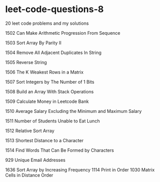 # leet-code-questions-8

20 leet code problems and my solutions

1502 Can Make Arithmetic Progression From Sequence

1503 Sort Array By Parity II

1504 Remove All Adjacent Duplicates In String

1505 Reverse String

1506 The K Weakest Rows in a Matrix

1507 Sort Integers by The Number of 1 Bits

1508 Build an Array With Stack Operations

1509 Calculate Money in Leetcode Bank

1510 Average Salary Excluding the Minimum and Maximum Salary

1511 Number of Students Unable to Eat Lunch

1512 Relative Sort Array

1513 Shortest Distance to a Character

1514 Find Words That Can Be Formed by Characters

929 Unique Email Addresses

1636 Sort Array by Increasing Frequency
1114 Print in Order
1030 Matrix Cells in Distance Order
